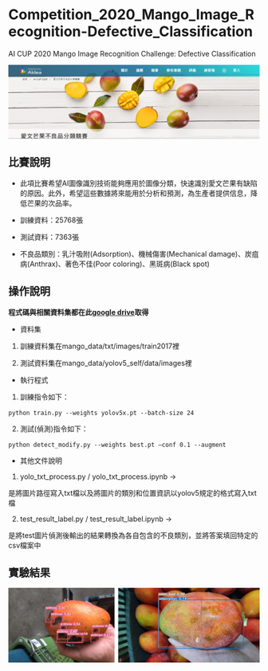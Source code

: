 # Competition_2020_Mango_Image_Recognition-Defective_Classification
AI CUP 2020 Mango Image Recognition Challenge: Defective Classification

<img src="./figures/title.PNG" width = "800" height = "150" div align=center />

## 比賽說明

- 此項比賽希望AI圖像識別技術能夠應用於圖像分類，快速識別愛文芒果有缺陷的原因。此外，希望這些數據將來能用於分析和預測，為生產者提供信息，降低芒果的次品率。

- 訓練資料：25768張

- 測試資料：7363張

- 不良品類別：乳汁吸附(Adsorption)、機械傷害(Mechanical damage)、炭疽病(Anthrax)、著色不佳(Poor coloring)、黑斑病(Black spot)

## 操作說明

**程式碼與相關資料集都在此[google drive](https://drive.google.com/drive/folders/1Y80QSO-BmjAg1w6DNExpaxfzKL5_w1J_?usp=sharing)取得**

* 資料集

1. 訓練資料集在mango_data/txt/images/train2017裡

2. 測試資料集在mango_data/yolov5_self/data/images裡

* 執行程式

1. 訓練指令如下：
  ```
  python train.py --weights yolov5x.pt --batch-size 24 
  ```
  
2. 測試(偵測)指令如下：
  ```
  python detect_modify.py --weights best.pt –conf 0.1 --augment 
  ```
  
* 其他文件說明

1. yolo_txt_process.py / yolo_txt_process.ipynb →

  是將圖片路徑寫入txt檔以及將圖片的類別和位置資訊以yolov5規定的格式寫入txt檔

2. test_result_label.py / test_result_label.ipynb →

  是將test圖片偵測後輸出的結果轉換為各自包含的不良類別，並將答案填回特定的csv檔案中

## 實驗結果

<img src="./figures/mango.png" width = "800" height = "150" div align=center />

